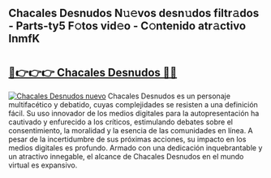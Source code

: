 ## Chacales Desnudos N𝚞𝚎vos desn𝚞dos filtr𝚊dos - Parts-ty5 F𝚘tos vid𝚎o - C𝚘ntenido atr𝚊ctivo InmfK

# <h2><a href="http://mbd6hv.tromn.icu/?c=Chacales+Desnudos">🔗👉👉👉 Chacales Desnudos 🔗🔗</a></h2>

[![Chacales Desnudos nuevo](https://i.imgur.com/pEAQMta.gif)](http://mbd6hv.tromn.icu/?c=Chacales+Desnudos)
Chacales Desnudos es un personaje multifacético y debatido, cuyas complejidades se resisten a una definición fácil.  Su uso innovador de los medios digitales para la autopresentación ha cautivado y enfurecido a los críticos, estimulando debates sobre el consentimiento, la moralidad y la esencia de las comunidades en línea. A pesar de la incertidumbre de sus próximas acciones, su impacto en los medios digitales es profundo. Armado con una dedicación inquebrantable y un atractivo innegable, el alcance de Chacales Desnudos en el mundo virtual es expansivo.
